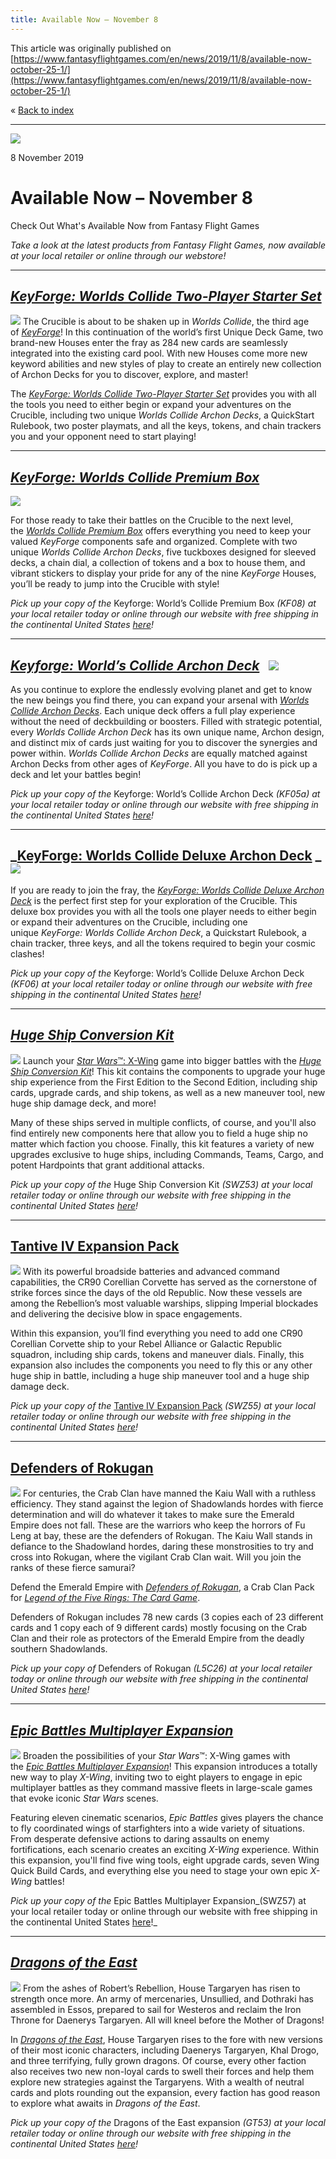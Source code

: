 ```yaml
---
title: Available Now – November 8
---
```


This article was originally published on [https://www.fantasyflightgames.com/en/news/2019/11/8/available-now-october-25-1/](https://www.fantasyflightgames.com/en/news/2019/11/8/available-now-october-25-1/)

&laquo; [Back to index](../index.md)

---

![](85ac769316e70decf6fefe48032da952.jpg)

8 November 2019

Available Now – November 8
==========================

Check Out What's Available Now from Fantasy Flight Games

_Take a look at the latest products from Fantasy Flight Games, now available at your local retailer or online through our webstore!_

* * *

_[KeyForge: Worlds Collide Two-Player Starter Set](https://store.us.asmodee.com/preorders/create/KF07/)_
--------------------------------------------------------------------------------------------------------

![](4e76d79f651ffadc2df6c6eb9c21acaf.png) The Crucible is about to be shaken up in _Worlds Collide_, the third age of _[_KeyForge_](https://www.fantasyflightgames.com/en/products/keyforge/)_! In this continuation of the world’s first Unique Deck Game, two brand-new Houses enter the fray as 284 new cards are seamlessly integrated into the existing card pool. With new Houses come more new keyword abilities and new styles of play to create an entirely new collection of Archon Decks for you to discover, explore, and master!

The _[_KeyForge: Worlds Collide Two-Player Starter Set_](https://www.fantasyflightgames.com/en/products/keyforge/products/keyforge-worlds-collide-two-player-starter-set/)_ provides you with all the tools you need to either begin or expand your adventures on the Crucible, including two unique _Worlds Collide Archon Decks_, a QuickStart Rulebook, two poster playmats, and all the keys, tokens, and chain trackers you and your opponent need to start playing!

* * *

_[KeyForge: Worlds Collide Premium Box](https://store.us.asmodee.com/preorders/create/KF08/)_
---------------------------------------------------------------------------------------------

![](290944262279306acd70f8dc7853b855.png)

For those ready to take their battles on the Crucible to the next level, the _[_Worlds Collide Premium Box_](https://www.fantasyflightgames.com/en/products/keyforge/products/keyforge-worlds-collide-premium-box/)_ offers everything you need to keep your valued _KeyForge_ components safe and organized. Complete with two unique _Worlds Collide Archon Decks_, five tuckboxes designed for sleeved decks, a chain dial, a collection of tokens and a box to house them, and vibrant stickers to display your pride for any of the nine _KeyForge_ Houses, you’ll be ready to jump into the Crucible with style!

_Pick up your copy of the_ Keyforge: World’s Collide Premium Box _(KF08) at your local retailer today or online through our website with free shipping in the continental United States [here](https://store.us.asmodee.com/preorders/create/KF08/)!_

* * *

_[Keyforge: World’s Collide Archon Deck](https://store.us.asmodee.com/preorders/create/KF05a/)_   ![](d2b0f8c616c37fdb85c77b3c5c0c4c03.png)
---------------------------------------------------------------------------------------------------------------------------------------------------------------------------------------------------------------------------------

As you continue to explore the endlessly evolving planet and get to know the new beings you find there, you can expand your arsenal with _[_Worlds Collide Archon Decks_](https://www.fantasyflightgames.com/en/products/keyforge/products/keyforge-worlds-collide-archon-deck/)_. Each unique deck offers a full play experience without the need of deckbuilding or boosters. Filled with strategic potential, every _Worlds Collide Archon Deck_ has its own unique name, Archon design, and distinct mix of cards just waiting for you to discover the synergies and power within. _Worlds Collide Archon Decks_ are equally matched against Archon Decks from other ages of _KeyForge_. All you have to do is pick up a deck and let your battles begin!

_Pick up your copy of the_ Keyforge: World’s Collide Archon Deck _(KF05a) at your local retailer today or online through our website with free shipping in the continental United States [here](https://store.us.asmodee.com/preorders/create/KF05a/)!_

* * *

_[KeyForge: Worlds Collide Deluxe Archon Deck](https://store.us.asmodee.com/preorders/create/KF06/) _ ![](57534a97ea27201794db8f978f5e3eb6.png)
-------------------------------------------------------------------------------------------------------------------------------------------------------------------------------------------------------------------------------

If you are ready to join the fray, the _[_KeyForge: Worlds Collide Deluxe Archon Deck_](https://www.fantasyflightgames.com/en/products/keyforge/products/keyforge-worlds-collide-deluxe-archon-deck/)_ is the perfect first step for your exploration of the Crucible. This deluxe box provides you with all the tools one player needs to either begin or expand their adventures on the Crucible, including one unique _KeyForge: Worlds Collide Archon Deck_, a Quickstart Rulebook, a chain tracker, three keys, and all the tokens required to begin your cosmic clashes!

_Pick up your copy of the_ Keyforge: World’s Collide Deluxe Archon Deck _(KF06) at your local retailer today or online through our website with free shipping in the continental United States [here](https://store.us.asmodee.com/preorders/create/KF06/)!_

* * *

_[Huge Ship Conversion Kit](https://store.us.asmodee.com/preorders/create/SWZ53/)_
----------------------------------------------------------------------------------

![](c4be772464d5abe5b142809bc2f3ab4b.png) Launch your [_Star Wars_™: X-Wing](https://www.fantasyflightgames.com/en/products/x-wing-second-edition/) game into bigger battles with the _[_Huge Ship Conversion Kit_](https://www.fantasyflightgames.com/en/products/x-wing-second-edition/products/huge-ship-conversion-kit/)_! This kit contains the components to upgrade your huge ship experience from the First Edition to the Second Edition, including ship cards, upgrade cards, and ship tokens, as well as a new maneuver tool, new huge ship damage deck, and more!

Many of these ships served in multiple conflicts, of course, and you'll also find entirely new components here that allow you to field a huge ship no matter which faction you choose. Finally, this kit features a variety of new upgrades exclusive to huge ships, including Commands, Teams, Cargo, and potent Hardpoints that grant additional attacks.

_Pick up your copy of the_ Huge Ship Conversion Kit _(SWZ53) at your local retailer today or online through our website with free shipping in the continental United States [here](https://store.us.asmodee.com/preorders/create/SWZ53/)!_

* * *

[Tantive IV Expansion Pack](https://store.us.asmodee.com/preorders/create/SWZ55/)
---------------------------------------------------------------------------------

![](5efd40ba176b6ec2b1f393921b2cea9f.png) With its powerful broadside batteries and advanced command capabilities, the CR90 Corellian Corvette has served as the cornerstone of strike forces since the days of the old Republic. Now these vessels are among the Rebellion’s most valuable warships, slipping Imperial blockades and delivering the decisive blow in space engagements.

Within this expansion, you’ll find everything you need to add one CR90 Corellian Corvette ship to your Rebel Alliance or Galactic Republic squadron, including ship cards, tokens and maneuver dials. Finally, this expansion also includes the components you need to fly this or any other huge ship in battle, including a huge ship maneuver tool and a huge ship damage deck.

_Pick up your copy of the_ [Tantive IV Expansion Pack](https://www.fantasyflightgames.com/en/products/x-wing-second-edition/products/x-wing-second-edition-tantive-iv-expansion-pack/) _(SWZ55) at your local retailer today or online through our website with free shipping in the continental United States [here](https://store.us.asmodee.com/preorders/create/SWZ55/)!_

* * *

[Defenders of Rokugan](https://store.us.asmodee.com/preorders/create/L5C26/)
----------------------------------------------------------------------------

![](e1095988331fe08b0eec221da98dfcfa.png) For centuries, the Crab Clan have manned the Kaiu Wall with a ruthless efficiency. They stand against the legion of Shadowlands hordes with fierce determination and will do whatever it takes to make sure the Emerald Empire does not fall. These are the warriors who keep the horrors of Fu Leng at bay, these are the defenders of Rokugan. The Kaiu Wall stands in defiance to the Shadowland hordes, daring these monstrosities to try and cross into Rokugan, where the vigilant Crab Clan wait. Will you join the ranks of these fierce samurai?

Defend the Emerald Empire with [_Defenders of Rokugan_](https://www.fantasyflightgames.com/en/products/legend-of-the-five-rings-the-card-game/products/defenders-rokugan/), a Crab Clan Pack for _[_Legend of the Five Rings: The Card Game_](https://www.fantasyflightgames.com/en/products/legend-of-the-five-rings-the-card-game/)_.

Defenders of Rokugan includes 78 new cards (3 copies each of 23 different cards and 1 copy each of 9 different cards) mostly focusing on the Crab Clan and their role as protectors of the Emerald Empire from the deadly southern Shadowlands. 

_Pick up your copy of_ Defenders of Rokugan _(L5C26) at your local retailer today or online through our website with free shipping in the continental United States [here](https://store.us.asmodee.com/preorders/create/L5C26/)!_

* * *

_[Epic Battles Multiplayer Expansion](https://store.us.asmodee.com/preorders/create/SWZ57/)_
--------------------------------------------------------------------------------------------

![](34b48239ec12666146cc6f7fb2dc2fc5.png) Broaden the possibilities of your _Star Wars_™: X-Wing games with the _[_Epic Battles Multiplayer Expansion_](https://www.fantasyflightgames.com/en/products/x-wing-second-edition/products/epic-battles-multiplayer-expansion/)_! This expansion introduces a totally new way to play _X-Wing_, inviting two to eight players to engage in epic multiplayer battles as they command massive fleets in large-scale games that evoke iconic _Star Wars_ scenes.

Featuring eleven cinematic scenarios, _Epic Battles_ gives players the chance to fly coordinated wings of starfighters into a wide variety of situations. From desperate defensive actions to daring assaults on enemy fortifications, each scenario creates an exciting _X-Wing_ experience. Within this expansion, you'll find five wing tools, eight upgrade cards, seven Wing Quick Build Cards, and everything else you need to stage your own epic _X-Wing_ battles!

_Pick up your copy of the_ Epic Battles Multiplayer Expansion_(SWZ57) at your local retailer today or online through our website with free shipping in the continental United States [here](https://store.us.asmodee.com/preorders/create/SWZ57/)!_

* * *

_[Dragons of the East](https://www.fantasyflightgames.com/en/products/a-game-of-thrones-the-card-game-second-edition/products/dragons-east/)_
---------------------------------------------------------------------------------------------------------------------------------------------

![](88fd0196acc6d50be7b2956c9ca24f0d.png) From the ashes of Robert’s Rebellion, House Targaryen has risen to strength once more. An army of mercenaries, Unsullied, and Dothraki has assembled in Essos, prepared to sail for Westeros and reclaim the Iron Throne for Daenerys Targaryen. All will kneel before the Mother of Dragons!

In _[_Dragons of the East_](https://www.fantasyflightgames.com/en/products/a-game-of-thrones-the-card-game-second-edition/products/dragons-east/)_, House Targaryen rises to the fore with new versions of their most iconic characters, including Daenerys Targaryen, Khal Drogo, and three terrifying, fully grown dragons. Of course, every other faction also receives two new non-loyal cards to swell their forces and help them explore new strategies against the Targaryens. With a wealth of neutral cards and plots rounding out the expansion, every faction has good reason to explore what awaits in _Dragons of the East_. 

_Pick up your copy of the_ Dragons of the East expansion _(GT53) at your local retailer today or online through our website with free shipping in the continental United States [here](https://store.us.asmodee.com/preorders/create/GT53/)!_

[](http://community.fantasyflightgames.com/index.php?/forum/222-x-wing/)
